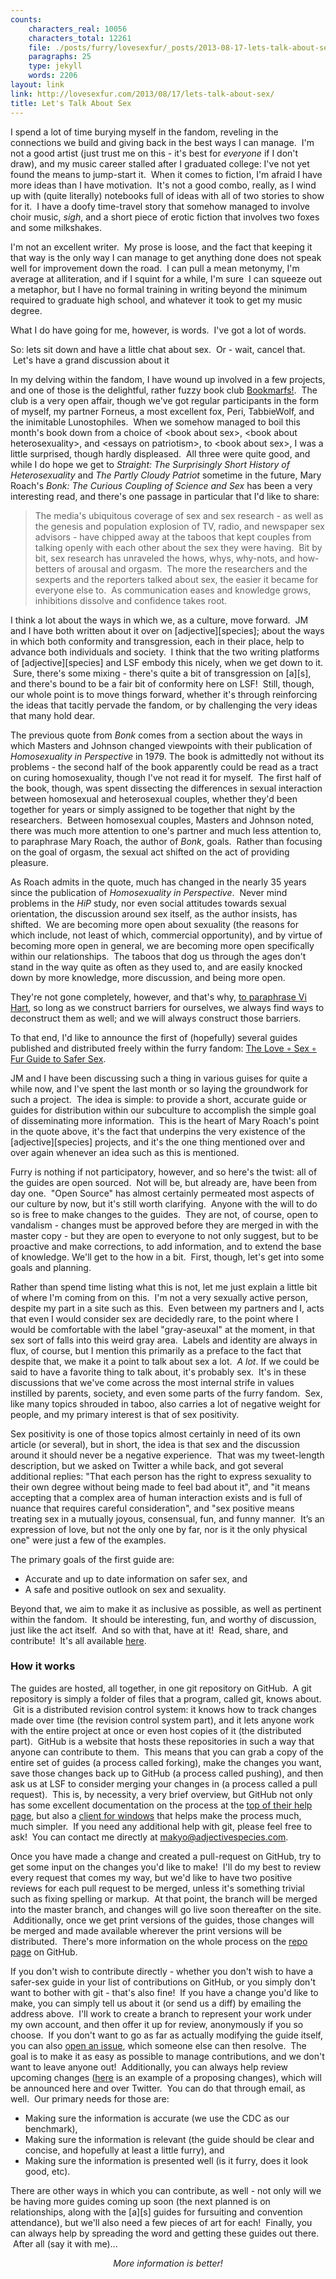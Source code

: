 ```yaml
---
counts:
    characters_real: 10056
    characters_total: 12261
    file: ./posts/furry/lovesexfur/_posts/2013-08-17-lets-talk-about-sex.markdown
    paragraphs: 25
    type: jekyll
    words: 2206
layout: link
link: http://lovesexfur.com/2013/08/17/lets-talk-about-sex/
title: Let's Talk About Sex
---
```


I spend a lot of time burying myself in the fandom, reveling in the connections
we build and giving back in the best ways I can manage.  I'm not a good artist
(just trust me on this - it's best for *everyone* if I don't draw), and my music
career stalled after I graduated college: I've not yet found the means to
jump-start it.  When it comes to fiction, I'm afraid I have more ideas than I
have motivation.  It's not a good combo, really, as I wind up with (quite
literally) notebooks full of ideas with all of two stories to show for it.  I
have a doofy time-travel story that somehow managed to involve choir
music, *sigh*, and a short piece of erotic fiction that involves two foxes and
some milkshakes.

I'm not an excellent writer.  My prose is loose, and the fact that keeping it
that way is the only way I can manage to get anything done does not speak well
for improvement down the road.  I can pull a mean metonymy, I'm average at
alliteration, and if I squint for a while, I'm sure  I can squeeze out a
metaphor, but I have no formal training in writing beyond the minimum required
to graduate high school, and whatever it took to get my music degree.

What I do have going for me, however, is words.  I've got a lot of words.

So: lets sit down and have a little chat about sex.  Or - wait, cancel that.
 Let's have a grand discussion about it<!--more-->

In my delving within the fandom, I have wound up involved in a few projects, and
one of those is the delightful, rather fuzzy book club
[Bookmarfs!](http://bookmarfs.com).  The club is a very open affair, though
we've got regular participants in the form of myself, my partner Forneus, a most
excellent fox, Peri, TabbieWolf, and the inimitable Lunostophiles.  When we
somehow managed to boil this month's book down from a choice of &lt;book about
sex&gt;, &lt;book about heterosexuality&gt;, and &lt;essays on patriotism&gt;,
to &lt;book about sex&gt;, I was a little surprised, though hardly displeased.
 All three were quite good, and while I do hope we get to *Straight: The
Surprisingly Short History of Heterosexuality* and *The Partly Cloudy
Patriot* sometime in the future, Mary Roach's *Bonk: The Curious Coupling of
Science and Sex* has been a very interesting read, and there's one passage in
particular that I'd like to share:

> The media's ubiquitous coverage of sex and sex research - as well as the
> genesis and population explosion of TV, radio, and newspaper sex advisors - have
> chipped away at the taboos that kept couples from talking openly with each other
> about the sex they were having.  Bit by bit, sex research has unraveled the
> hows, whys, why-nots, and how-betters of arousal and orgasm.  The more the
> researchers and the sexperts and the reporters talked about sex, the easier it
> became for everyone else to.  As communication eases and knowledge grows,
> inhibitions dissolve and confidence takes root.

I think a lot about the ways in which we, as a culture, move forward.  JM and I
have both written about it over on \[adjective\]\[species\]; about the ways in
which both conformity and transgression, each in their place, help to advance
both individuals and society.  I think that the two writing platforms of
\[adjective\]\[species\] and LSF embody this nicely, when we get down to it.
 Sure, there's some mixing - there's quite a bit of transgression on \[a\]\[s\],
and there's bound to be a fair bit of conformity here on LSF!  Still, though,
our whole point is to move things forward, whether it's through reinforcing the
ideas that tacitly pervade the fandom, or by challenging the very ideas that
many hold dear.

The previous quote from *Bonk* comes from a section about the ways in which
Masters and Johnson changed viewpoints with their publication of *Homosexuality
in Perspective* in 1979. The book is admittedly not without its problems - the
second half of the book apparently could be read as a tract on curing
homosexuality, though I've not read it for myself.  The first half of the book,
though, was spent dissecting the differences in sexual interaction between
homosexual and heterosexual couples, whether they'd been together for years or
simply assigned to be together that night by the researchers.  Between
homosexual couples, Masters and Johnson noted, there was much more attention to
one's partner and much less attention to, to paraphrase Mary Roach, the author
of *Bonk*, goals.  Rather than focusing on the goal of orgasm, the sexual act
shifted on the act of providing pleasure.

As Roach admits in the quote, much has changed in the nearly 35 years since the
publication of *Homosexuality in Perspective*.  Never mind problems in the *HiP*
study, nor even social attitudes towards sexual orientation, the discussion
around sex itself, as the author insists, has shifted.  We are becoming more
open about sexuality (the reasons for which include, not least of which,
commercial opportunity), and by virtue of becoming more open in general, we are
becoming more open specifically within our relationships.  The taboos that dog
us through the ages don't stand in the way quite as often as they used to, and
are easily knocked down by more knowledge, more discussion, and being more open.

They're not gone completely, however, and that's why, [to paraphrase Vi
Hart](http://www.youtube.com/watch?v=4niz8TfY794), so long as we construct
barriers for ourselves, we always find ways to deconstruct them as well; and we
will always construct those barriers.

To that end, I'd like to announce the first of (hopefully) several guides
published and distributed freely within the furry fandom: [The Love ◦ Sex ◦
Fur Guide to Safer Sex](http://guides.lovesexfur.com/safer-sex).

JM and I have been discussing such a thing in various guises for quite a while
now, and I've spent the last month or so laying the groundwork for such a
project.  The idea is simple: to provide a short, accurate guide or guides for
distribution within our subculture to accomplish the simple goal of
disseminating more information.  This is the heart of Mary Roach's point in the
quote above, it's the fact that underpins the very existence of the
\[adjective\]\[species\] projects, and it's the one thing mentioned over and over
again whenever an idea such as this is mentioned.

Furry is nothing if not participatory, however, and so here's the twist: all of
the guides are open sourced.  Not will be, but already are, have been from day
one.  "Open Source" has almost certainly permeated most aspects of our culture
by now, but it's still worth clarifying.  Anyone with the will to do so is free
to make changes to the guides.  They are not, of course, open to vandalism -
changes must be approved before they are merged in with the master copy - but
they are open to everyone to not only suggest, but to be proactive and make
corrections, to add information, and to extend the base of knowledge. We'll get
to the how in a bit.  First, though, let's get into some goals and planning.

Rather than spend time listing what this is not, let me just explain a little
bit of where I'm coming from on this.  I'm not a very sexually active person,
despite my part in a site such as this.  Even between my partners and I, acts
that even I would consider sex are decidedly rare, to the point where I would be
comfortable with the label "gray-aseuxal" at the moment, in that sex sort of
falls into this weird gray area.  Labels and identity are always in flux, of
course, but I mention this primarily as a preface to the fact that despite that,
we make it a point to talk about sex a lot.  *A lot*. If we could be said to
have a favorite thing to talk about, it's probably sex.  It's in these
discussions that we've come across the most internal strife in values instilled
by parents, society, and even some parts of the furry fandom.  Sex, like many
topics shrouded in taboo, also carries a lot of negative weight for people, and
my primary interest is that of sex positivity.

Sex positivity is one of those topics almost certainly in need of its own
article (or several), but in short, the idea is that sex and the discussion
around it should never be a negative experience.  That was my tweet-length
description, but we asked on Twitter a while back, and got several additional
replies: "That each person has the right to express sexuality to their own
degree without being made to feel bad about it", and "it means accepting that a
complex area of human interaction exists and is full of nuance that requires
careful consideration", and "sex positive means treating sex in a mutually
joyous, consensual, fun, and funny manner.  It’s an expression of love, but not
the only one by far, nor is it the only physical one" were just a few of the
examples.

The primary goals of the first guide are:

* Accurate and up to date information on safer sex, and
* A safe and positive outlook on sex and sexuality.

Beyond that, we aim to make it as inclusive as possible, as well as pertinent
within the fandom.  It should be interesting, fun, and worthy of discussion,
just like the act itself.  And so with that, have at it!  Read, share, and
contribute!  It's all available [here](https://github.com/adjspecies/lsf-guides).

### How it works

The guides are hosted, all together, in one git repository on GitHub.  A git
repository is simply a folder of files that a program, called git, knows about.
 Git is a distributed revision control system: it knows how to track changes
made over time (the revision control system part), and it lets anyone work with
the entire project at once or even host copies of it (the distributed part).
 GitHub is a website that hosts these repositories in such a way that anyone can
contribute to them.  This means that you can grab a copy of the entire set of
guides (a process called forking), make the changes you want, save those changes
back up to GitHub (a process called pushing), and then ask us at LSF to consider
merging your changes in (a process called a pull request).   This is, by
necessity, a very brief overview, but GitHub not only has some excellent
documentation on the process at the [top of their help
page](https://help.github.com/), but also a [client for
windows](http://windows.github.com/) that helps make the process much, much
simpler.  If you need any additional help with git, please feel free to ask!
 You can contact me directly at
[makyo@adjectivespecies.com](mailto:makyo@adjectivespecies.com).

Once you have made a change and created a pull-request on GitHub, try to get
some input on the changes you'd like to make!  I'll do my best to review every
request that comes my way, but we'd like to have two positive reviews for each
pull request to be merged, unless it's something trivial such as fixing spelling
or markup.  At that point, the branch will be merged into the master branch, and
changes will go live soon thereafter on the site.  Additionally, once we get
print versions of the guides, those changes will be merged and made available
wherever the print versions will be distributed.  There's more information on
the whole process on the [repo page](https://github.com/adjspecies/lsf-guides)
on GitHub.

If you don't wish to contribute directly - whether you don't wish to have a
safer-sex guide in your list of contributions on GitHub, or you simply don't
want to bother with git - that's also fine!  If you have a change you'd like to
make, you can simply tell us about it (or send us a diff) by emailing the
address above.  I'll work to create a branch to represent your work under my own
account, and then offer it up for review, anonymously if you so choose.  If you
don't want to go as far as actually modifying the guide itself, you can also
[open an issue](https://github.com/adjspecies/lsf-guides/issues), which someone
else can then resolve.  The goal is to make it as easy as possible to manage
contributions, and we don't want to leave anyone out!   Additionally, you can
always help review upcoming changes
([here](https://github.com/adjspecies/lsf-guides/pull/1) is an example of a
proposing changes), which will be announced here and over Twitter.  You can do
that through email, as well.  Our primary needs for those are:

* Making sure the information is accurate (we use the CDC as our benchmark), 
* Making sure the information is relevant (the guide should be clear and concise,
and hopefully at least a little furry), and 
* Making sure the information is presented well (is it furry, does it look good,
etc).

There are other ways in which you can contribute, as well - not only will we be
having more guides coming up soon (the next planned is on relationships, along
with the \[a\]\[s\] guides for fursuiting and convention attendance), but we'll also
need a few pieces of art for each!  Finally, you can always help by spreading
the word and getting these guides out there.  After all (say it with me)...  

<p style="text-align: center;"><em>More information is better!</em></p>
